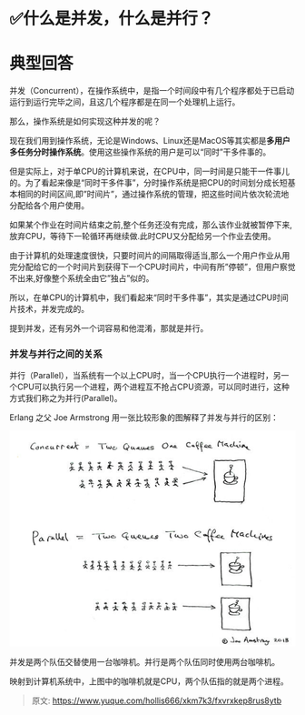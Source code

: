 # ✅什么是并发，什么是并行？

# 典型回答


并发（Concurrent），在操作系统中，是指一个时间段中有几个程序都处于已启动运行到运行完毕之间，且这几个程序都是在同一个处理机上运行。



那么，操作系统是如何实现这种并发的呢？



现在我们用到操作系统，无论是Windows、Linux还是MacOS等其实都是**多用户多任务分时操作系统**。使用这些操作系统的用户是可以“同时”干多件事的。



但是实际上，对于单CPU的计算机来说，在CPU中，同一时间是只能干一件事儿的。为了看起来像是“同时干多件事”，分时操作系统是把CPU的时间划分成长短基本相同的时间区间,即”时间片”，通过操作系统的管理，把这些时间片依次轮流地分配给各个用户使用。



如果某个作业在时间片结束之前,整个任务还没有完成，那么该作业就被暂停下来,放弃CPU，等待下一轮循环再继续做.此时CPU又分配给另一个作业去使用。



由于计算机的处理速度很快，只要时间片的间隔取得适当,那么一个用户作业从用完分配给它的一个时间片到获得下一个CPU时间片，中间有所”停顿”，但用户察觉不出来,好像整个系统全由它”独占”似的。



所以，在单CPU的计算机中，我们看起来“同时干多件事”，其实是通过CPU时间片技术，并发完成的。



提到并发，还有另外一个词容易和他混淆，那就是并行。



### 并发与并行之间的关系


并行（Parallel），当系统有一个以上CPU时，当一个CPU执行一个进程时，另一个CPU可以执行另一个进程，两个进程互不抢占CPU资源，可以同时进行，这种方式我们称之为并行(Parallel)。



Erlang 之父 Joe Armstrong 用一张比较形象的图解释了并发与并行的区别：



![1687693697924-e728f6d6-dcdc-4456-9bd7-f323666b6b4b.jpeg](./img/ncUE9VWYo_imO0X5/1687693697924-e728f6d6-dcdc-4456-9bd7-f323666b6b4b-462610.jpeg)



并发是两个队伍交替使用一台咖啡机。并行是两个队伍同时使用两台咖啡机。



映射到计算机系统中，上图中的咖啡机就是CPU，两个队伍指的就是两个进程。



> 原文: <https://www.yuque.com/hollis666/xkm7k3/fxvrxkep8rus8ytb>